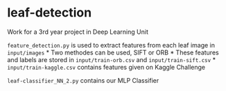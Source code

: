 # leaf-detection
Work for a 3rd year project in Deep Learning Unit

`feature_detection.py` is used to extract features from each leaf image in `input/images`
    * Two methodes can be used, SIFT or ORB
    * These features and labels are stored in `input/train-orb.csv` and `input/train-sift.csv`
    * `input/train-kaggle.csv` contains features given on Kaggle Challenge

`leaf-classifier_NN_2.py` contains our MLP Classifier
